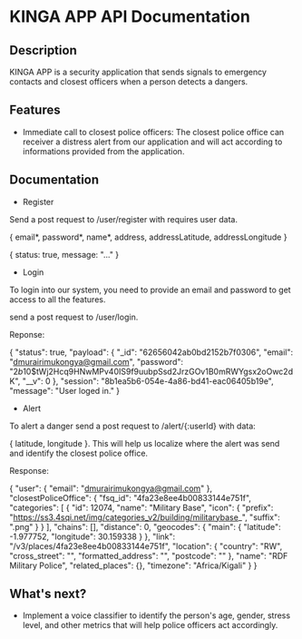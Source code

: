 # KINGA APP API Documentation

## Description

KINGA APP is a security application that sends signals to emergency contacts and closest officers when a person detects a dangers.

## Features

* Immediate call to closest police officers: The closest police office can receiver a distress alert from our application and will act according to informations provided from the application.

## Documentation

* Register

Send a post request to /user/register with requires user data.

{ email*, password*, name*, address, addressLatitude, addressLongitude }

{
    status: true,
    message: "..."
}

* Login

To login into our system, you need to provide an email and password to get access to all the features.

send a post request to /user/login.

Reponse:

{
    "status": true,
    "payload": {
        "_id": "62656042ab0bd2152b7f0306",
        "email": "dmurairimukongya@gmail.com",
        "password": "$2b$10$tWj2Hcq9HNwMPv40IS9f9uubpSsd2JrzGOv1B0mRWYgsx2oOwc2dK",
        "__v": 0
    },
    "session": "8b1ea5b6-054e-4a86-bd41-eac06405b19e",
    "message": "User loged in."
}

* Alert

To alert a danger send a post request to /alert/{:userId} with data:

{ latitude, longitude }. This will help us localize where the alert was send and identify the closest police office.

Response:

{
    "user": {
        "email": "dmurairimukongya@gmail.com"
    },
    "closestPoliceOffice": {
        "fsq_id": "4fa23e8ee4b00833144e751f",
        "categories": [
            {
                "id": 12074,
                "name": "Military Base",
                "icon": {
                    "prefix": "https://ss3.4sqi.net/img/categories_v2/building/militarybase_",
                    "suffix": ".png"
                }
            }
        ],
        "chains": [],
        "distance": 0,
        "geocodes": {
            "main": {
                "latitude": -1.977752,
                "longitude": 30.159338
            }
        },
        "link": "/v3/places/4fa23e8ee4b00833144e751f",
        "location": {
            "country": "RW",
            "cross_street": "",
            "formatted_address": "",
            "postcode": ""
        },
        "name": "RDF Military Police",
        "related_places": {},
        "timezone": "Africa/Kigali"
    }
}

## What's next?

* Implement a voice classifier to identify the person's age, gender, stress level, and other metrics that will help police officers act accordingly.

